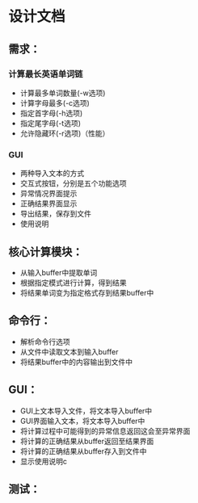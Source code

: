 # 设计文档

## 需求：

### 计算最长英语单词链

- 计算最多单词数量(-w选项)
- 计算字母最多(-c选项)
- 指定首字母(-h选项)
- 指定尾字母(-t选项)
- 允许隐藏环(-r选项)（性能）

### GUI

- 两种导入文本的方式
- 交互式按钮，分别是五个功能选项
- 异常情况界面提示
- 正确结果界面显示
- 导出结果，保存到文件
- 使用说明

## 核心计算模块：

- 从输入buffer中提取单词
- 根据指定模式进行计算，得到结果
- 将结果单词变为指定格式存到结果buffer中

## 命令行：

- 解析命令行选项
- 从文件中读取文本到输入buffer
- 将结果buffer中的内容输出到文件中

## GUI：

- GUI上文本导入文件，将文本导入buffer中
- GUI界面输入文本，将文本导入buffer中
- 将计算过程中可能得到的异常信息返回这会至异常界面
- 将计算的正确结果从buffer返回至结果界面
- 将计算的正确结果从buffer存入到文件中
- 显示使用说明c

## 测试：
